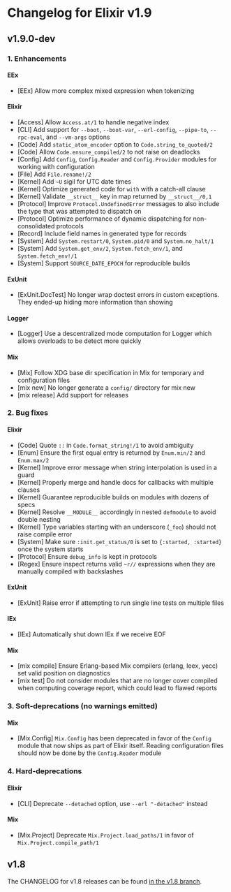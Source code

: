 # Changelog for Elixir v1.9

## v1.9.0-dev

### 1. Enhancements

#### EEx

  * [EEx] Allow more complex mixed expression when tokenizing

#### Elixir

  * [Access] Allow `Access.at/1` to handle negative index
  * [CLI] Add support for `--boot`, `--boot-var`, `--erl-config`, `--pipe-to`, `--rpc-eval`, and `--vm-args` options
  * [Code] Add `static_atom_encoder` option to `Code.string_to_quoted/2`
  * [Code] Allow `Code.ensure_compiled/2` to not raise on deadlocks
  * [Config] Add `Config`, `Config.Reader` and `Config.Provider` modules for working with configuration
  * [File] Add `File.rename!/2`
  * [Kernel] Add `~U` sigil for UTC date times
  * [Kernel] Optimize generated code for `with` with a catch-all clause
  * [Kernel] Validate `__struct__` key in map returned by `__struct__/0,1`
  * [Protocol] Improve `Protocol.UndefinedError` messages to also include the type that was attempted to dispatch on
  * [Protocol] Optimize performance of dynamic dispatching for non-consolidated protocols
  * [Record] Include field names in generated type for records
  * [System] Add `System.restart/0`, `System.pid/0` and `System.no_halt/1`
  * [System] Add `System.get_env/2`, `System.fetch_env/1`, and `System.fetch_env!/1`
  * [System] Support `SOURCE_DATE_EPOCH` for reproducible builds

#### ExUnit

  * [ExUnit.DocTest] No longer wrap doctest errors in custom exceptions. They ended-up hiding more information than showing

#### Logger

  * [Logger] Use a descentralized mode computation for Logger which allows overloads to be detect more quickly

#### Mix

  * [Mix] Follow XDG base dir specification in Mix for temporary and configuration files
  * [mix new] No longer generate a `config/` directory for mix new
  * [mix release] Add support for releases

### 2. Bug fixes

#### Elixir

  * [Code] Quote `::` in `Code.format_string!/1` to avoid ambiguity
  * [Enum] Ensure the first equal entry is returned by `Enum.min/2` and `Enum.max/2`
  * [Kernel] Improve error message when string interpolation is used in a guard
  * [Kernel] Properly merge and handle docs for callbacks with multiple clauses
  * [Kernel] Guarantee reproducible builds on modules with dozens of specs
  * [Kernel] Resolve `__MODULE__` accordingly in nested `defmodule` to avoid double nesting
  * [Kernel] Type variables starting with an underscore (`_foo`) should not raise compile error
  * [System] Make sure `:init.get_status/0` is set to `{:started, :started}` once the system starts
  * [Protocol] Ensure `debug_info` is kept in protocols
  * [Regex] Ensure inspect returns valid `~r//` expressions when they are manually compiled with backslashes

#### ExUnit

  * [ExUnit] Raise error if attempting to run single line tests on multiple files

#### IEx

  * [IEx] Automatically shut down IEx if we receive EOF

#### Mix

  * [mix compile] Ensure Erlang-based Mix compilers (erlang, leex, yecc) set valid position on diagnostics
  * [mix test] Do not consider modules that are no longer cover compiled when computing coverage report, which could lead to flawed reports

### 3. Soft-deprecations (no warnings emitted)

#### Mix

  * [Mix.Config] `Mix.Config` has been deprecated in favor of the `Config` module that now ships as part of Elixir itself. Reading configuration files should now be done by the `Config.Reader` module

### 4. Hard-deprecations

#### Elixir

  * [CLI] Deprecate `--detached` option, use `--erl "-detached"` instead

#### Mix

  * [Mix.Project] Deprecate `Mix.Project.load_paths/1` in favor of `Mix.Project.compile_path/1`

## v1.8

The CHANGELOG for v1.8 releases can be found [in the v1.8 branch](https://github.com/elixir-lang/elixir/blob/v1.8/CHANGELOG.md).
